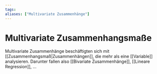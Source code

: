 ```yaml
---
tags:
aliases: ["Multivariate Zusammenhänge"]
---
```


# Multivariate Zusammenhangsmaße
Multivariate Zusammenhänge beschäftigten sich mit [[Zusammenhangsmaß|Zusammenhängen]], die mehr als eine [[Variable]] analysieren. 
Darunter fallen also [[Bivariate Zusammenhänge]], [[Lineare Regression]], ...